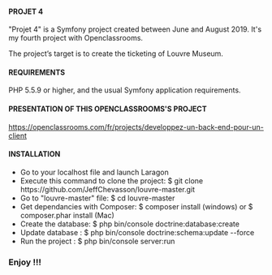 <H4>PROJET 4</H4>

"Projet 4" is a Symfony project created between June and August 2019. It's my fourth project with Openclassrooms.

The project’s target is to create the ticketing of Louvre Museum.

<H4>REQUIREMENTS</H4>

PHP 5.5.9 or higher,
and the usual Symfony application requirements.

<H4>PRESENTATION OF THIS OPENCLASSROOMS'S PROJECT</H4>

https://openclassrooms.com/fr/projects/developpez-un-back-end-pour-un-client

<H4>INSTALLATION</H4>

<ul>
<li>Go to your localhost file and launch Laragon</li>
<li>Execute this command to clone the project: $ git clone https://github.com/JeffChevasson/louvre-master.git</li>
<li>Go to "louvre-master" file: $ cd louvre-master</li>
<li>Get dependancies with Composer: $ composer install (windows) or $ composer.phar install (Mac)</li>
<li>Create the database: $ php bin/console doctrine:database:create</li>
<li>Update database : $ php bin/console doctrine:schema:update --force</li>
<li>Run the project : $ php bin/console server:run</li>
</ul>

<H3>Enjoy !!!</H3>

